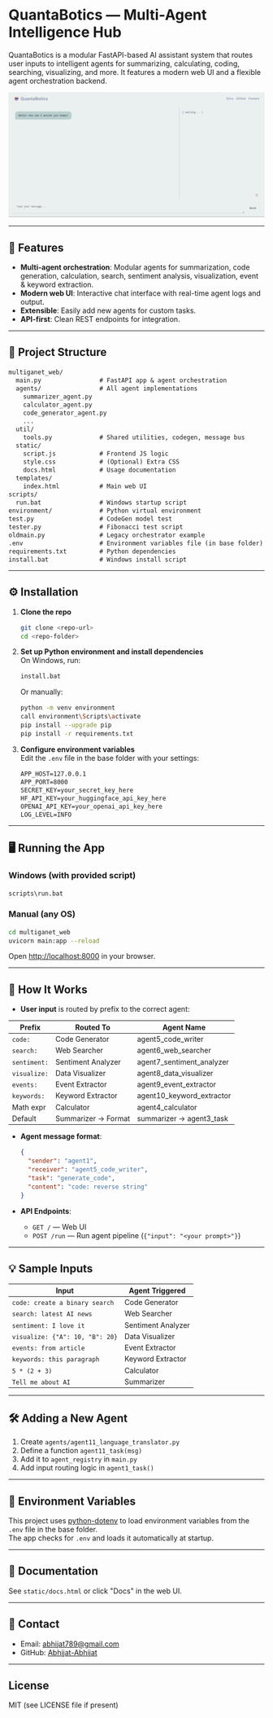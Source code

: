 # QuantaBotics — Multi-Agent Intelligence Hub

QuantaBotics is a modular FastAPI-based AI assistant system that routes user inputs to intelligent agents for summarizing, calculating, coding, searching, visualizing, and more. It features a modern web UI and a flexible agent orchestration backend.

![QuantaBotics](image.png)

---

## 🚀 Features

- **Multi-agent orchestration**: Modular agents for summarization, code generation, calculation, search, sentiment analysis, visualization, event & keyword extraction.
- **Modern web UI**: Interactive chat interface with real-time agent logs and output.
- **Extensible**: Easily add new agents for custom tasks.
- **API-first**: Clean REST endpoints for integration.

---

## 📁 Project Structure

```
multiganet_web/
  main.py                # FastAPI app & agent orchestration
  agents/                # All agent implementations
    summarizer_agent.py
    calculator_agent.py
    code_generator_agent.py
    ...
  util/
    tools.py             # Shared utilities, codegen, message bus
  static/
    script.js            # Frontend JS logic
    style.css            # (Optional) Extra CSS
    docs.html            # Usage documentation
  templates/
    index.html           # Main web UI
scripts/
  run.bat                # Windows startup script
environment/             # Python virtual environment
test.py                  # CodeGen model test
tester.py                # Fibonacci test script
oldmain.py               # Legacy orchestrator example
.env                     # Environment variables file (in base folder)
requirements.txt         # Python dependencies
install.bat              # Windows install script
```

---

## ⚙️ Installation

1. **Clone the repo**  
   ```sh
   git clone <repo-url>
   cd <repo-folder>
   ```

2. **Set up Python environment and install dependencies**  
   On Windows, run:
   ```sh
   install.bat
   ```
   Or manually:
   ```sh
   python -m venv environment
   call environment\Scripts\activate
   pip install --upgrade pip
   pip install -r requirements.txt
   ```

3. **Configure environment variables**  
   Edit the `.env` file in the base folder with your settings:
   ```
   APP_HOST=127.0.0.1
   APP_PORT=8000
   SECRET_KEY=your_secret_key_here
   HF_API_KEY=your_huggingface_api_key_here
   OPENAI_API_KEY=your_openai_api_key_here
   LOG_LEVEL=INFO
   ```

---

## 🖥️ Running the App

### Windows (with provided script)
```sh
scripts\run.bat
```

### Manual (any OS)
```sh
cd multiganet_web
uvicorn main:app --reload
```
Open [http://localhost:8000](http://localhost:8000) in your browser.

---

## 🧠 How It Works

- **User input** is routed by prefix to the correct agent:

| Prefix         | Routed To           | Agent Name                  |
|--------------- |--------------------|-----------------------------|
| `code:`        | Code Generator      | agent5_code_writer          |
| `search:`      | Web Searcher        | agent6_web_searcher         |
| `sentiment:`   | Sentiment Analyzer  | agent7_sentiment_analyzer   |
| `visualize:`   | Data Visualizer     | agent8_data_visualizer      |
| `events:`      | Event Extractor     | agent9_event_extractor      |
| `keywords:`    | Keyword Extractor   | agent10_keyword_extractor   |
| Math expr      | Calculator          | agent4_calculator           |
| Default        | Summarizer → Format | summarizer → agent3_task    |

- **Agent message format**:
  ```json
  {
    "sender": "agent1",
    "receiver": "agent5_code_writer",
    "task": "generate_code",
    "content": "code: reverse string"
  }
  ```

- **API Endpoints**:
  - `GET /` — Web UI
  - `POST /run` — Run agent pipeline (`{"input": "<your prompt>"}`)

---

## 💡 Sample Inputs

| Input                                | Agent Triggered      |
|-------------------------------------- |----------------------|
| `code: create a binary search`        | Code Generator       |
| `search: latest AI news`              | Web Searcher         |
| `sentiment: I love it`                | Sentiment Analyzer   |
| `visualize: {"A": 10, "B": 20}`       | Data Visualizer      |
| `events: from article`                | Event Extractor      |
| `keywords: this paragraph`            | Keyword Extractor    |
| `5 * (2 + 3)`                         | Calculator           |
| `Tell me about AI`                    | Summarizer           |

---

## 🛠️ Adding a New Agent

1. Create `agents/agent11_language_translator.py`
2. Define a function `agent11_task(msg)`
3. Add it to `agent_registry` in `main.py`
4. Add input routing logic in `agent1_task()`

---

## 🌱 Environment Variables

This project uses [python-dotenv](https://pypi.org/project/python-dotenv/) to load environment variables from the `.env` file in the base folder.  
The app checks for `.env` and loads it automatically at startup.

---

## 📄 Documentation

See `static/docs.html` or click "Docs" in the web UI.

---

## 📩 Contact

- Email: [abhijat789@gmail.com](mailto:abhijat789@gmail.com)
- GitHub: [Abhijat-Abhijat](https://github.com/Abhijat-Abhijat)

---

## License

MIT (see LICENSE file if present)
